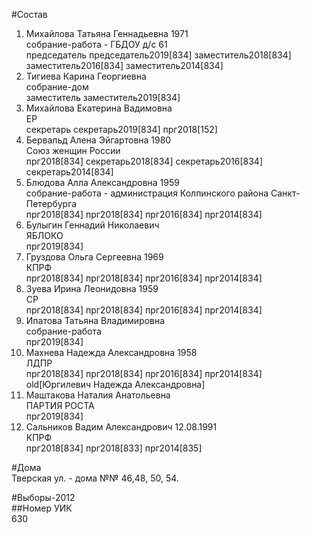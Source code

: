 #Состав  
1. Михайлова Татьяна Геннадьевна 1971  
    собрание-работа - ГБДОУ д/с 61  
    председатель председатель2019[834] заместитель2018[834] заместитель2016[834] заместитель2014[834]  
2. Тигиева Карина Георгиевна  
    собрание-дом  
    заместитель заместитель2019[834]  
3. Михайлова Екатерина Вадимовна  
    ЕР  
    секретарь секретарь2019[834] прг2018[152]  
4. Бервальд Алена Эйгартовна 1980  
    Союз женщин России  
    прг2018[834] секретарь2018[834] секретарь2016[834] секретарь2014[834]  
5. Блюдова Алла Александровна 1959  
    собрание-работа - администрация Колпинского района Санкт-Петербурга  
    прг2018[834] прг2018[834] прг2016[834] прг2014[834]  
6. Булыгин Геннадий Николаевич  
    ЯБЛОКО  
    прг2019[834]  
7. Груздова Ольга Сергеевна 1969  
    КПРФ  
    прг2018[834] прг2018[834] прг2016[834] прг2014[834]  
8. Зуева Ирина Леонидовна 1959  
    СР  
    прг2018[834] прг2018[834] прг2016[834] прг2014[834]  
9. Ипатова Татьяна Владимировна  
    собрание-работа  
    прг2019[834]  
10. Махнева Надежда Александровна 1958  
    ЛДПР  
    прг2018[834] прг2018[834] прг2016[834] прг2014[834] old[Юргилевич Надежда Александровна]  
11. Маштакова Наталия Анатольевна  
    ПАРТИЯ РОСТА  
    прг2019[834]  
12. Сальников Вадим Александрович 12.08.1991  
    КПРФ  
    прг2018[834] прг2018[833] прг2014[835]  

#Дома  
Тверская ул. - дома №№ 46,48, 50, 54.  
  
#Выборы-2012  
##Номер УИК  
630  
